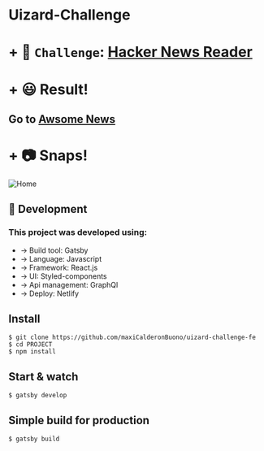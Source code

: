 # Uizard-Challenge

# + :rocket: `Challenge`: [Hacker News Reader](https://uizard.notion.site/uizard/Quest-Front-end-Developer-89b58e89f4434634a022031b38cdcfaf)

# + :smiley: Result!

## Go to [Awsome News](https://awsomenews.netlify.app/)

# + :camera: Snaps!

![Home](https://res.cloudinary.com/dvqlenul5/image/upload/v1674531704/Home_doyyto.png)

## :muscle: Development

### This project was developed using:

- -> Build tool: Gatsby
- -> Language: Javascript
- -> Framework: React.js
- -> UI: Styled-components
- -> Api management: GraphQl
- -> Deploy: Netlify

## Install

    $ git clone https://github.com/maxiCalderonBuono/uizard-challenge-fe
    $ cd PROJECT
    $ npm install

## Start & watch

    $ gatsby develop

## Simple build for production

    $ gatsby build

